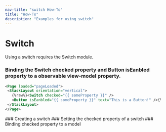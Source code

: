 ```yaml
---
nav-title: "switch How-To"
title: "How-To"
description: "Examples for using switch"
---
```

# Switch
Using a switch requires the Switch module.
<snippet id='article-require-switch'/>
### Binding the Switch checked property and Button isEanbled property to a observable view-model property.
``` XML
<Page loaded="pageLoaded">
 <StackLayout orientation="vertical">
   {%raw%}<Switch checked="{{ someProperty }}" />
   <Button isEanbled="{{ someProperty }}" text="This is a Button!" />{%endraw%}
 </StackLayout>
</Page>
```
<snippet id='article-binding-switch-property'/>
### Creating a switch
<snippet id='article-create-switch'/>
### Setting the checked property of a switch
<snippet id='article-setting-checked-property'/>
### Binding checked property to a model
<snippet id='aricle-binding-checked-property'/>
